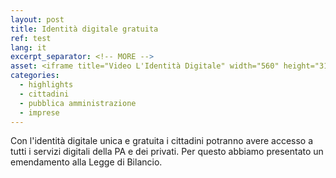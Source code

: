 ```yaml
---
layout: post
title: Identità digitale gratuita
ref: test
lang: it
excerpt_separator: <!-- MORE -->
asset: <iframe title="Video L'Identità Digitale" width="560" height="315" src="https://www.youtube-nocookie.com/embed/tY_QjvW-bto" frameborder="0" allow="accelerometer; autoplay; encrypted-media; gyroscope; picture-in-picture" allowfullscreen></iframe>
categories:
  - highlights
  - cittadini
  - pubblica amministrazione
  - imprese
---
```


Con l'identità digitale unica e gratuita i cittadini potranno avere accesso a tutti i servizi digitali della PA e dei privati. Per questo abbiamo presentato un emendamento alla Legge di Bilancio.

<!-- MORE -->

